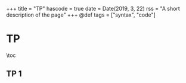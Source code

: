 +++
title = "TP"
hascode = true
date = Date(2019, 3, 22)
rss = "A short description of the page"
+++
@def tags = ["syntax", "code"]

# TP

\toc

## TP 1

